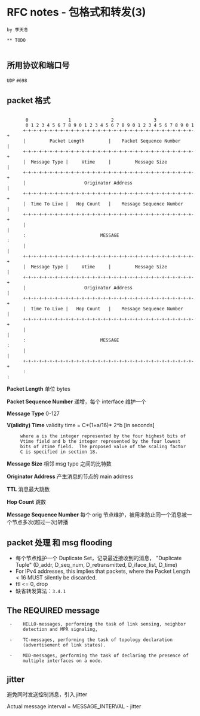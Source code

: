 # RFC notes - 包格式和转发(3)

```
by 季天冬

** TODO


```

## 所用协议和端口号

`UDP` `#698`

## packet 格式

```

       0               1               2               3
       0 1 2 3 4 5 6 7 8 9 0 1 2 3 4 5 6 7 8 9 0 1 2 3 4 5 6 7 8 9 0 1
      +-+-+-+-+-+-+-+-+-+-+-+-+-+-+-+-+-+-+-+-+-+-+-+-+-+-+-+-+-+-+-+-+
      |         Packet Length         |    Packet Sequence Number     |
      +-+-+-+-+-+-+-+-+-+-+-+-+-+-+-+-+-+-+-+-+-+-+-+-+-+-+-+-+-+-+-+-+
      |  Message Type |     Vtime     |         Message Size          |
      +-+-+-+-+-+-+-+-+-+-+-+-+-+-+-+-+-+-+-+-+-+-+-+-+-+-+-+-+-+-+-+-+
      |                      Originator Address                       |
      +-+-+-+-+-+-+-+-+-+-+-+-+-+-+-+-+-+-+-+-+-+-+-+-+-+-+-+-+-+-+-+-+
      |  Time To Live |   Hop Count   |    Message Sequence Number    |
      +-+-+-+-+-+-+-+-+-+-+-+-+-+-+-+-+-+-+-+-+-+-+-+-+-+-+-+-+-+-+-+-+
      |                                                               |
      :                            MESSAGE                            :
      |                                                               |
      +-+-+-+-+-+-+-+-+-+-+-+-+-+-+-+-+-+-+-+-+-+-+-+-+-+-+-+-+-+-+-+-+
      |  Message Type |     Vtime     |         Message Size          |
      +-+-+-+-+-+-+-+-+-+-+-+-+-+-+-+-+-+-+-+-+-+-+-+-+-+-+-+-+-+-+-+-+
      |                      Originator Address                       |
      +-+-+-+-+-+-+-+-+-+-+-+-+-+-+-+-+-+-+-+-+-+-+-+-+-+-+-+-+-+-+-+-+
      |  Time To Live |   Hop Count   |    Message Sequence Number    |
      +-+-+-+-+-+-+-+-+-+-+-+-+-+-+-+-+-+-+-+-+-+-+-+-+-+-+-+-+-+-+-+-+
      |                                                               |
      :                            MESSAGE                            :
      |                                                               |
      +-+-+-+-+-+-+-+-+-+-+-+-+-+-+-+-+-+-+-+-+-+-+-+-+-+-+-+-+-+-+-+-+
      :                                                               :
```

**Packet Length** 单位 bytes

**Packet Sequence Number** 递增，每个 interface 维护一个

**Message Type** 0-127

**V(alidity) Time** validity time = C*(1+a/16)* 2^b  [in seconds]

         where a is the integer represented by the four highest bits of
         Vtime field and b the integer represented by the four lowest
         bits of Vtime field.  The proposed value of the scaling factor
         C is specified in section 18.
**Message Size** 相邻 msg type 之间的比特数

**Originator Address** 产生消息的节点的 main address

**TTL** 消息最大跳数

**Hop Count** 跳数

**Message Sequence Number** 每个 orig 节点维护，被用来防止同一个消息被一个节点多次(超过一次)转播

## packet 处理 和 msg flooding

- 每个节点维护一个 Duplicate Set，记录最近接收到的消息， "Duplicate Tuple" (D_addr, D_seq_num, D_retransmitted, D_iface_list, D_time)
- For IPv4 addresses, this implies that packets, where the Packet Length < 16 MUST silently be discarded.
- ttl <= 0, drop
- 缺省转发算法：`3.4.1`

## The REQUIRED message

     -    HELLO-messages, performing the task of link sensing, neighbor
          detection and MPR signaling,
    
     -    TC-messages, performing the task of topology declaration
          (advertisement of link states).
    
     -    MID-messages, performing the task of declaring the presence of
          multiple interfaces on a node.

## jitter

避免同时发送控制消息，引入 jitter

Actual message interval = MESSAGE_INTERVAL - jitter